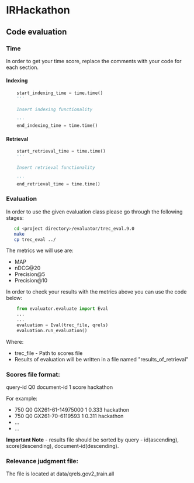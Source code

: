 # IRHackathon

## Code evaluation


### Time

In order to get your time score, replace the comments with your code for each section.

#### Indexing

```python
    start_indexing_time = time.time()
    '''
    
    Insert indexing functionality
    
    '''
    end_indexing_time = time.time()
```

#### Retrieval

```python
    start_retrieval_time = time.time()
    '''
    
    Insert retrieval functionality
    
    '''
    end_retrieval_time = time.time()
```

### Evaluation
In order to use the given evaluation class please go through the following stages:
```bash
   cd <project directory>/evaluator/trec_eval.9.0
   make
   cp trec_eval ../
```

The metrics we will use are: 

- MAP
- nDCG@20
- Precision@5
- Precision@10

In order to check your results with the metrics above you can use the code below: 


```python
    from evaluator.evaluate import Eval
    ...
    ...
    evaluation = Eval(trec_file, qrels)
    evaluation.run_evaluation()
```

Where:
- trec_file - Path to scores file
- Results of evaluation will be written in a file named "results_of_retrieval"

### Scores file format:
query-id Q0 document-id 1 score hackathon

For example:
- 750 Q0 GX261-61-14975000 1 0.333 hackathon
- 750 Q0 GX261-70-6119593 1 0.311 hackathon
- ...
- ...

**Important Note** - results file should be sorted by query - id(ascending), score(descending), document-id(descending).


### Relevance judgment file:
The file is located at data/qrels.gov2_train.all 
